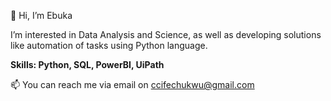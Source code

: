👋 Hi, I’m Ebuka 

I’m interested in Data Analysis and Science, as well as developing solutions like automation of tasks using Python language.

**Skills: Python, SQL, PowerBI, UiPath**

📫 You can reach me via email on ccifechukwu@gmail.com

<!---
Ebuka21/Ebuka21 is a ✨ special ✨ repository because its `README.md` (this file) appears on your GitHub profile.
You can click the Preview link to take a look at your changes.
--->
